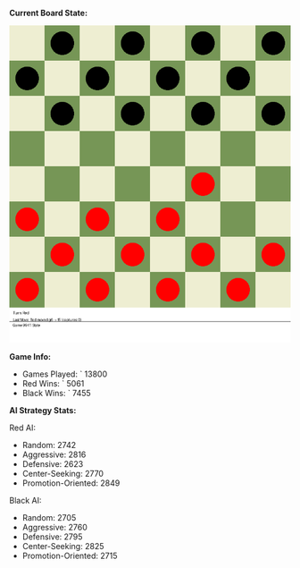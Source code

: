 
**Current Board State:**  
<!-- START_GIF -->
![Checkers Game](./checkers_game.gif)
<!-- END_GIF -->

**Game Info:**  
- Games Played: `<!-- GAMES_PLAYED --> 13800
- Red Wins: `<!-- RED_WINS --> 5061
- Black Wins: `<!-- BLACK_WINS --> 7455

<!-- AI_STATS -->
**AI Strategy Stats:**

Red AI:
- Random: 2742
- Aggressive: 2816
- Defensive: 2623
- Center-Seeking: 2770
- Promotion-Oriented: 2849

Black AI:
- Random: 2705
- Aggressive: 2760
- Defensive: 2795
- Center-Seeking: 2825
- Promotion-Oriented: 2715

